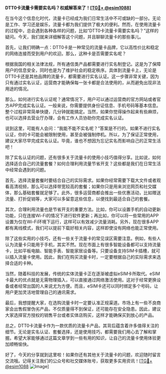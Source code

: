 **DTT0卡流量卡需要实名吗？权威解答来了！[[TG💪+ @esim1088](https://t.me/s/esim1088)]**

在当今这个信息化时代，流量卡已经成为我们日常生活中不可或缺的一部分。无论是工作、学习还是娱乐，流量卡都为我们提供了极大的便利。然而，在使用流量卡的过程中，总会遇到各种各样的问题，比如“DTT0卡流量卡需要实名吗？”这样的疑问。今天，我们就来详细解答这个问题，并且聊聊流量卡的那些事儿。

首先，让我们明确一点：DTT0卡是一种常见的流量卡品牌，它以高性价比和稳定的网络连接而受到用户的欢迎。那么，这种卡是否需要实名呢？

根据我国的相关法律法规，所有通信类产品都需要进行实名制登记。这是为了保障用户的信息安全，同时也是为了维护社会的稳定秩序。具体到流量卡上，无论是DTT0卡还是其他品牌的流量卡，都需要进行实名认证。这一步骤非常关键，因为只有通过实名认证，运营商才能确保每一张卡都是合法使用的，从而避免出现非法用途的情况。

那么，如何进行实名认证呢？通常情况下，用户可以通过运营商的官方网站或者官方APP完成实名认证。一般来说，你需要提供身份证信息、手机号码等基本信息。整个过程非常简单快捷，几分钟就能搞定。当然，如果你觉得操作起来有些麻烦，也可以选择去营业厅办理，会有工作人员协助你完成实名认证。

说到这里，可能有人会问：“我能不能不实名呢？”答案是不行的。如果不进行实名认证，你的卡可能会被限制使用，甚至会被强制停机。所以，为了保证正常使用，建议大家尽早完成实名认证。毕竟，谁也不想因为忘记实名而影响自己的正常生活吧！

除了实名认证的问题，还有很多关于流量卡的使用小技巧值得分享。比如说，如何选择适合自己的流量套餐？如何合理利用流量节省开支？这些都是我们在日常生活中经常会遇到的问题。

首先，选择流量套餐时要结合自己的实际需求。如果你经常需要下载大文件或者观看高清视频，那么可以选择带宽较高的套餐；如果你只是用来浏览网页和社交媒体，那么基础套餐就足够了。此外，很多运营商都会推出一些优惠活动，比如赠送流量、打折促销等，大家可以多留意这些信息，以便找到最适合自己的套餐。

其次，合理利用流量也是节省开支的重要方法。比如，你可以设置手机的自动更新功能，只在连接Wi-Fi的情况下进行软件更新；再比如，你可以将一些常用的APP设置为仅在Wi-Fi环境下运行，这样可以有效减少流量消耗。另外，现在很多APP都有离线模式，我们可以提前下载好相关内容，这样即使没有网络也能正常使用。

除了这些实用的小技巧，还有一些关于流量卡的常见误区需要注意。例如，有些人认为流量卡只能用于手机，其实不然。现在市面上有很多智能设备都可以支持流量卡，比如平板电脑、智能手表、智能家居设备等。只要设备支持SIM卡插槽，就可以插入流量卡使用。因此，我们在购买流量卡时，一定要根据自己的实际需求来选择合适的卡种。

当然，随着科技的发展，传统的实体流量卡正在逐渐被虚拟eSIM卡所取代。eSIM卡最大的优点就是无需物理插入，可以直接通过网络激活使用。这对于经常更换设备或者经常出国的人来说尤为方便。而且，eSIM卡还可以同时绑定多个号码，让用户更加灵活地管理自己的通讯需求。

最后，我想提醒大家，在选购流量卡时一定要认准正规渠道。市场上有一些不良商家会出售假冒伪劣产品，不仅质量得不到保证，还可能存在安全隐患。因此，建议大家选择官方授权的销售平台或者实体店购买，这样才能确保买到放心的产品。

总之，DTT0卡流量卡作为一款优质的流量卡产品，其背后蕴含着许多值得关注的细节。无论是实名认证、套餐选择，还是使用技巧，都需要我们用心去了解和掌握。希望大家能够通过这篇文章学到一些有用的知识，让自己的流量卡使用体验更加顺畅愉快。

好了，今天的分享就到这里啦！如果你还有其他关于流量卡的问题，欢迎随时留言交流哦。记得关注我们的公众号和社交媒体账号，获取更多实用资讯！[[TG💪+ @esim1088](https://t.me/s/esim1088) ![Image](https://i.postimg.cc/4NQfJmqS/Snipaste-2025-05-13-00-14-12.png)]